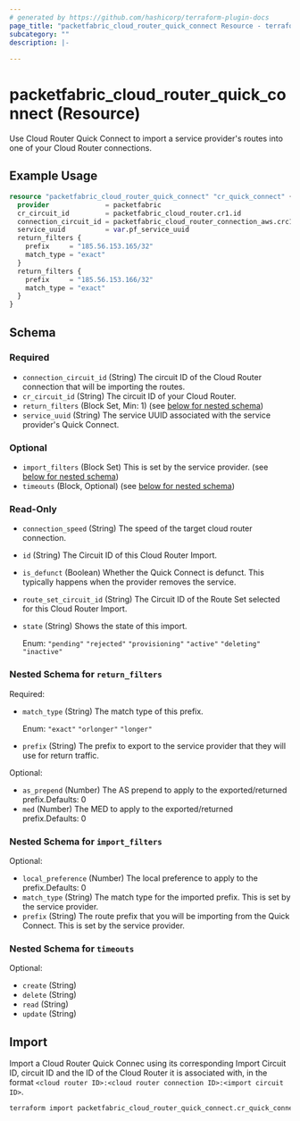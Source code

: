 ```yaml
---
# generated by https://github.com/hashicorp/terraform-plugin-docs
page_title: "packetfabric_cloud_router_quick_connect Resource - terraform-provider-packetfabric"
subcategory: ""
description: |-
  
---
```


# packetfabric_cloud_router_quick_connect (Resource)

Use Cloud Router Quick Connect to import a service provider's routes into one of your Cloud Router connections. 

## Example Usage

```terraform
resource "packetfabric_cloud_router_quick_connect" "cr_quick_connect" {
  provider              = packetfabric
  cr_circuit_id         = packetfabric_cloud_router.cr1.id
  connection_circuit_id = packetfabric_cloud_router_connection_aws.crc1.id
  service_uuid          = var.pf_service_uuid
  return_filters {
    prefix     = "185.56.153.165/32"
    match_type = "exact"
  }
  return_filters {
    prefix     = "185.56.153.166/32"
    match_type = "exact"
  }
}
```

<!-- schema generated by tfplugindocs -->
## Schema

### Required

- `connection_circuit_id` (String) The circuit ID of the Cloud Router connection that will be importing the routes.
- `cr_circuit_id` (String) The circuit ID of your Cloud Router.
- `return_filters` (Block Set, Min: 1) (see [below for nested schema](#nestedblock--return_filters))
- `service_uuid` (String) The service UUID associated with the service provider's Quick Connect.

### Optional

- `import_filters` (Block Set) This is set by the service provider. (see [below for nested schema](#nestedblock--import_filters))
- `timeouts` (Block, Optional) (see [below for nested schema](#nestedblock--timeouts))

### Read-Only

- `connection_speed` (String) The speed of the target cloud router connection.
- `id` (String) The Circuit ID of this Cloud Router Import.
- `is_defunct` (Boolean) Whether the Quick Connect is defunct. This typically happens when the provider removes the service.
- `route_set_circuit_id` (String) The Circuit ID of the Route Set selected for this Cloud Router Import.
- `state` (String) Shows the state of this import.

	Enum: `"pending"` `"rejected"` `"provisioning"`  `"active"`  `"deleting"`  `"inactive"`

<a id="nestedblock--return_filters"></a>
### Nested Schema for `return_filters`

Required:

- `match_type` (String) The match type of this prefix.

	Enum: `"exact"` `"orlonger"` `"longer"`
- `prefix` (String) The prefix to export to the service provider that they will use for return traffic.

Optional:

- `as_prepend` (Number) The AS prepend to apply to the exported/returned prefix.Defaults: 0
- `med` (Number) The MED to apply to the exported/returned prefix.Defaults: 0


<a id="nestedblock--import_filters"></a>
### Nested Schema for `import_filters`

Optional:

- `local_preference` (Number) The local preference to apply to the prefix.Defaults: 0
- `match_type` (String) The match type for the imported prefix. This is set by the service provider.
- `prefix` (String) The route prefix that you will be importing from the Quick Connect. This is set by the service provider.


<a id="nestedblock--timeouts"></a>
### Nested Schema for `timeouts`

Optional:

- `create` (String)
- `delete` (String)
- `read` (String)
- `update` (String)




## Import

Import a Cloud Router Quick Connec using its corresponding Import Circuit ID, circuit ID and the ID of the Cloud Router it is associated with, in the format `<cloud router ID>:<cloud router connection ID>:<import circuit ID>`.

```bash
terraform import packetfabric_cloud_router_quick_connect.cr_quick_connect PF-L3-CUST-1700239:PF-L3-CON-2980512:PF-L3-IMP-12345
```
